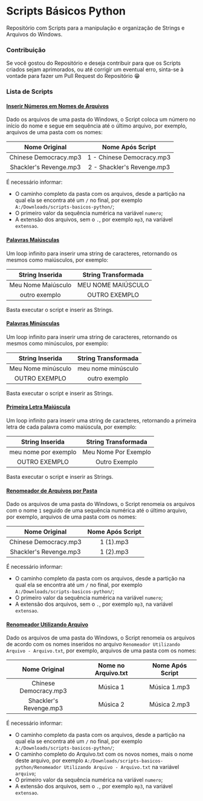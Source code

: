 # Scripts Básicos Python

Repositório com Scripts para a manipulação e organização de Strings e Arquivos do Windows.

### Contribuição

Se você gostou do Repositório e deseja contribuir para que os Scripts criados sejam aprimorados, ou até corrigir um eventual erro, sinta-se à vontade para fazer um Pull Request do Repositório :grin:   

### Lista de Scripts

#### [Inserir Números em Nomes de Arquivos](https://github.com/rodolfobolconte/scripts-basicos-python/blob/master/Inserir%20N%C3%BAmeros%20em%20Nomes%20de%20Arquivos.py)

Dado os arquivos de uma pasta do Windows, o Script coloca um número no início do nome e segue em sequência até o último arquivo, por exemplo, arquivos de uma pasta com os nomes:

Nome Original | Nome Após Script
:-:|:-:
Chinese Democracy.mp3 | 1 - Chinese Democracy.mp3
Shackler's Revenge.mp3 | 2 - Shackler's Revenge.mp3

É necessário informar:

- O caminho completo da pasta com os arquivos, desde a partição na qual ela se encontra até um ```/``` no final, por exemplo  ```A:/Downloads/scripts-basicos-python/```;
- O primeiro valor da sequência numérica na variável `numero`;
- A extensão dos arquivos, sem o ```.```, por exemplo ```mp3```, na variável `extensao`.

#### [Palavras Maiúsculas](https://github.com/rodolfobolconte/scripts-basicos-python/blob/master/Palavras%20Mai%C3%BAsculas.py)

Um loop infinito para inserir uma string de caracteres, retornando os mesmos como maiúsculos, por exemplo:

String Inserida | String Transformada
:-:|:-:
Meu Nome Maiúsculo | MEU NOME MAIÚSCULO
outro exemplo | OUTRO EXEMPLO

Basta executar o script e inserir as Strings.

#### [Palavras Minúsculas](https://github.com/rodolfobolconte/scripts-basicos-python/blob/master/Palavras%20Min%C3%BAsculas.py)

Um loop infinito para inserir uma string de caracteres, retornando os mesmos como minúsculos, por exemplo:

String Inserida | String Transformada
:-:|:-:
Meu Nome minúsculo | meu nome minúsculo
OUTRO EXEMPLO | outro exemplo

Basta executar o script e inserir as Strings.

#### [Primeira Letra Maiúscula](https://github.com/rodolfobolconte/scripts-basicos-python/blob/master/Primeira%20Letra%20Mai%C3%BAscula.py)

Um loop infinito para inserir uma string de caracteres, retornando a primeira letra de cada palavra como maiúscula, por exemplo:

String Inserida | String Transformada
:-:|:-:
meu nome por exemplo | Meu Nome Por Exemplo
OUTRO EXEMPLO | Outro Exemplo

Basta executar o script e inserir as Strings.

#### [Renomeador de Arquivos por Pasta](https://github.com/rodolfobolconte/scripts-basicos-python/blob/master/Renomeador%20de%20Arquivos%20por%20Pasta.py)

Dado os arquivos de uma pasta do Windows, o Script renomeia os arquivos com o nome `1` seguido de uma sequência numérica até o último arquivo, por exemplo, arquivos de uma pasta com os nomes:

Nome Original | Nome Após Script
:-:|:-:
Chinese Democracy.mp3 | 1 (1).mp3
Shackler's Revenge.mp3 | 1 (2).mp3

É necessário informar:

- O caminho completo da pasta com os arquivos, desde a partição na qual ela se encontra até um ```/``` no final, por exemplo  ```A:/Downloads/scripts-basicos-python/```;
- O primeiro valor da sequência numérica na variável `numero`;
- A extensão dos arquivos, sem o ```.```, por exemplo ```mp3```, na variável `extensao`.

#### [Renomeador Utilizando Arquivo](https://github.com/rodolfobolconte/scripts-basicos-python/blob/master/Renomeador%20Utilizando%20Arquivo.py)

Dado os arquivos de uma pasta do Windows, o Script renomeia os arquivos de acordo com os nomes inseridos no arquivo ```Renomeador Utilizando Arquivo - Arquivo.txt```, por exemplo, arquivos de uma pasta com os nomes:

Nome Original | Nome no Arquivo.txt | Nome Após Script
:-:|:-:|:-:
Chinese Democracy.mp3 | Música 1 | Música 1.mp3
Shackler's Revenge.mp3 | Música 2 | Música 2.mp3

É necessário informar:

- O caminho completo da pasta com os arquivos, desde a partição na qual ela se encontra até um ```/``` no final, por exemplo  ```A:/Downloads/scripts-basicos-python/```;
- O caminho completo do Arquivo.txt com os novos nomes, mais o nome deste arquivo, por exemplo ```A:/Downloads/scripts-basicos-python/Renomeador Utilizando Arquivo - Arquivo.txt``` na variável ```arquivo```;
- O primeiro valor da sequência numérica na variável `numero`;
- A extensão dos arquivos, sem o ```.```, por exemplo ```mp3```, na variável `extensao`.